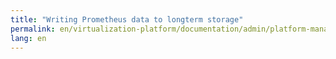 ```yaml
---
title: "Writing Prometheus data to longterm storage"
permalink: en/virtualization-platform/documentation/admin/platform-management/monitoring/configuring/longterm-storage.html
lang: en
---
```

